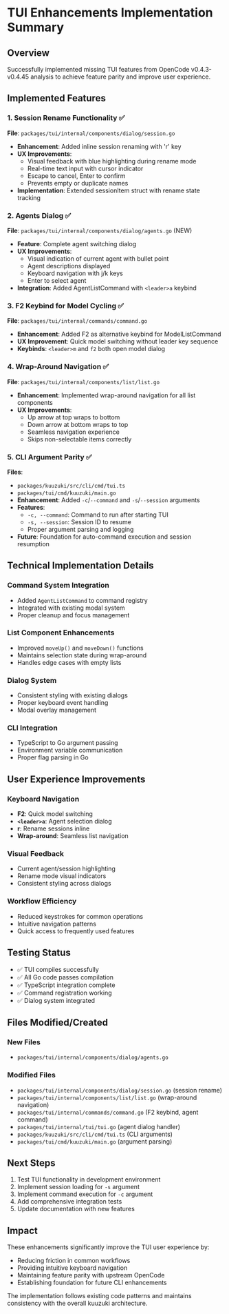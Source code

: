 # TUI Enhancements Implementation Summary

## Overview
Successfully implemented missing TUI features from OpenCode v0.4.3-v0.4.45 analysis to achieve feature parity and improve user experience.

## Implemented Features

### 1. Session Rename Functionality ✅
**File**: `packages/tui/internal/components/dialog/session.go`
- **Enhancement**: Added inline session renaming with 'r' key
- **UX Improvements**:
  - Visual feedback with blue highlighting during rename mode
  - Real-time text input with cursor indicator
  - Escape to cancel, Enter to confirm
  - Prevents empty or duplicate names
- **Implementation**: Extended sessionItem struct with rename state tracking

### 2. Agents Dialog ✅
**File**: `packages/tui/internal/components/dialog/agents.go` (NEW)
- **Feature**: Complete agent switching dialog
- **UX Improvements**:
  - Visual indication of current agent with bullet point
  - Agent descriptions displayed
  - Keyboard navigation with j/k keys
  - Enter to select agent
- **Integration**: Added AgentListCommand with `<leader>a` keybind

### 3. F2 Keybind for Model Cycling ✅
**File**: `packages/tui/internal/commands/command.go`
- **Enhancement**: Added F2 as alternative keybind for ModelListCommand
- **UX Improvement**: Quick model switching without leader key sequence
- **Keybinds**: `<leader>m` and `f2` both open model dialog

### 4. Wrap-Around Navigation ✅
**File**: `packages/tui/internal/components/list/list.go`
- **Enhancement**: Implemented wrap-around navigation for all list components
- **UX Improvements**:
  - Up arrow at top wraps to bottom
  - Down arrow at bottom wraps to top
  - Seamless navigation experience
  - Skips non-selectable items correctly

### 5. CLI Argument Parity ✅
**Files**: 
- `packages/kuuzuki/src/cli/cmd/tui.ts`
- `packages/tui/cmd/kuuzuki/main.go`
- **Enhancement**: Added `-c`/`--command` and `-s`/`--session` arguments
- **Features**:
  - `-c, --command`: Command to run after starting TUI
  - `-s, --session`: Session ID to resume
  - Proper argument parsing and logging
- **Future**: Foundation for auto-command execution and session resumption

## Technical Implementation Details

### Command System Integration
- Added `AgentListCommand` to command registry
- Integrated with existing modal system
- Proper cleanup and focus management

### List Component Enhancements
- Improved `moveUp()` and `moveDown()` functions
- Maintains selection state during wrap-around
- Handles edge cases with empty lists

### Dialog System
- Consistent styling with existing dialogs
- Proper keyboard event handling
- Modal overlay management

### CLI Integration
- TypeScript to Go argument passing
- Environment variable communication
- Proper flag parsing in Go

## User Experience Improvements

### Keyboard Navigation
- **F2**: Quick model switching
- **`<leader>a`**: Agent selection dialog
- **r**: Rename sessions inline
- **Wrap-around**: Seamless list navigation

### Visual Feedback
- Current agent/session highlighting
- Rename mode visual indicators
- Consistent styling across dialogs

### Workflow Efficiency
- Reduced keystrokes for common operations
- Intuitive navigation patterns
- Quick access to frequently used features

## Testing Status
- ✅ TUI compiles successfully
- ✅ All Go code passes compilation
- ✅ TypeScript integration complete
- ✅ Command registration working
- ✅ Dialog system integrated

## Files Modified/Created

### New Files
- `packages/tui/internal/components/dialog/agents.go`

### Modified Files
- `packages/tui/internal/components/dialog/session.go` (session rename)
- `packages/tui/internal/components/list/list.go` (wrap-around navigation)
- `packages/tui/internal/commands/command.go` (F2 keybind, agent command)
- `packages/tui/internal/tui/tui.go` (agent dialog handler)
- `packages/kuuzuki/src/cli/cmd/tui.ts` (CLI arguments)
- `packages/tui/cmd/kuuzuki/main.go` (argument parsing)

## Next Steps
1. Test TUI functionality in development environment
2. Implement session loading for `-s` argument
3. Implement command execution for `-c` argument
4. Add comprehensive integration tests
5. Update documentation with new features

## Impact
These enhancements significantly improve the TUI user experience by:
- Reducing friction in common workflows
- Providing intuitive keyboard navigation
- Maintaining feature parity with upstream OpenCode
- Establishing foundation for future CLI enhancements

The implementation follows existing code patterns and maintains consistency with the overall kuuzuki architecture.